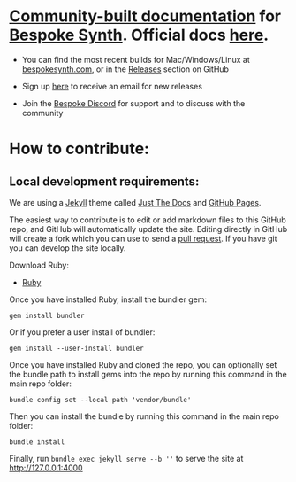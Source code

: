 # [Community-built documentation](https://bespokesynth.github.io/BespokeSynthDocs/) for [Bespoke Synth](https://www.bespokesynth.com/). Official docs [here](https://www.bespokesynth.com/docs/).

- You can find the most recent builds for Mac/Windows/Linux at [bespokesynth.com](https://www.bespokesynth.com/), or in the [Releases](https://github.com/BespokeSynth/BespokeSynth/releases) section on GitHub

- Sign up [here](http://bespokesynth.substack.com/) to receive an email for new releases

- Join the [Bespoke Discord](https://discord.gg/YdTMkvvpZZ) for support and to discuss with the community

# How to contribute:

## Local development requirements:

We are using a [Jekyll](https://jekyllrb.com/) theme called [Just The Docs](https://github.com/just-the-docs/just-the-docs) and [GitHub Pages](https://docs.github.com/en/pages).

The easiest way to contribute is to edit or add markdown files to this GitHub repo, and GitHub will automatically update the site. Editing directly in GitHub will create a fork which you can use to send a [pull request](https://docs.github.com/en/pull-requests/collaborating-with-pull-requests/proposing-changes-to-your-work-with-pull-requests/about-pull-requests). If you have git you can develop the site locally.

Download Ruby:

- [Ruby](https://www.ruby-lang.org/en/downloads/)

Once you have installed Ruby, install the bundler gem:

```
gem install bundler
```

Or if you prefer a user install of bundler:

```
gem install --user-install bundler
```

Once you have installed Ruby and cloned the repo, you can optionally set the bundle path to install gems into the repo by running this command in the main repo folder:

```
bundle config set --local path 'vendor/bundle'
```

Then you can install the bundle by running this command in the main repo folder:

```
bundle install
```

Finally, run ```bundle exec jekyll serve --b ''``` to serve the site at http://127.0.0.1:4000
